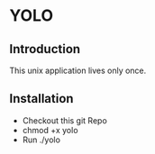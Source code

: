 YOLO
===============

Introduction
---------------

This unix application lives only once.

Installation
---------------

* Checkout this git Repo
* chmod +x yolo
* Run ./yolo
